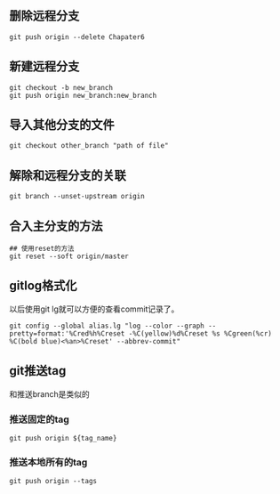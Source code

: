 ## 删除远程分支

```shell
git push origin --delete Chapater6  
```

## 新建远程分支

```shell
git checkout -b new_branch
git push origin new_branch:new_branch
```

## 导入其他分支的文件

```shell
git checkout other_branch "path of file"
```

## 解除和远程分支的关联

```shell
git branch --unset-upstream origin
```

## 合入主分支的方法

```shell
## 使用reset的方法
git reset --soft origin/master

```

## gitlog格式化

以后使用git lg就可以方便的查看commit记录了。

```shell
git config --global alias.lg "log --color --graph --pretty=format:'%Cred%h%Creset -%C(yellow)%d%Creset %s %Cgreen(%cr) %C(bold blue)<%an>%Creset' --abbrev-commit"
```

## git推送tag

和推送branch是类似的

### 推送固定的tag

```shell
git push origin ${tag_name}
```

### 推送本地所有的tag

```shell
git push origin --tags
```